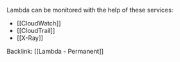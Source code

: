 Lambda can be monitored with the help of these services:
- [[CloudWatch]]
- [[CloudTrail]]
- [[X-Ray]]


Backlink: [[Lambda - Permanent]]
